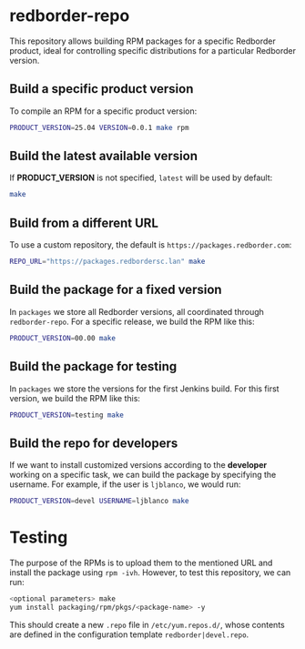 # redborder-repo

This repository allows building RPM packages for a specific Redborder product, ideal for controlling specific distributions for a particular Redborder version.

## Build a specific product version
To compile an RPM for a specific product version:

```bash
PRODUCT_VERSION=25.04 VERSION=0.0.1 make rpm
```

## Build the latest available version
If **PRODUCT_VERSION** is not specified, `latest` will be used by default:

```bash
make
```

## Build from a different URL
To use a custom repository, the default is `https://packages.redborder.com`:

```bash
REPO_URL="https://packages.redbordersc.lan" make
```

## Build the package for a fixed version
In `packages` we store all Redborder versions, all coordinated through `redborder-repo`. For a specific release, we build the RPM like this:

```bash
PRODUCT_VERSION=00.00 make
```

## Build the package for testing
In `packages` we store the versions for the first Jenkins build. For this first version, we build the RPM like this:

```bash
PRODUCT_VERSION=testing make
```

## Build the repo for developers
If we want to install customized versions according to the **developer** working on a specific task, we can build the package by specifying the username. For example, if the user is `ljblanco`, we would run:

```bash
PRODUCT_VERSION=devel USERNAME=ljblanco make
```

# Testing
The purpose of the RPMs is to upload them to the mentioned URL and install the package using `rpm -ivh`. However, to test this repository, we can run:

```bash
<optional parameters> make
yum install packaging/rpm/pkgs/<package-name> -y
```

This should create a new `.repo` file in `/etc/yum.repos.d/`, whose contents are defined in the configuration template `redborder|devel.repo`.
